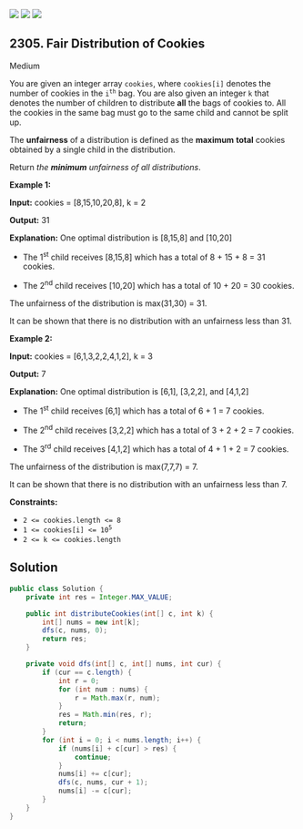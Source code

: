 [![](https://img.shields.io/github/stars/javadev/LeetCode-in-Java?label=Stars&style=flat-square)](https://github.com/javadev/LeetCode-in-Java)
[![](https://img.shields.io/github/forks/javadev/LeetCode-in-Java?label=Fork%20me%20on%20GitHub%20&style=flat-square)](https://github.com/javadev/LeetCode-in-Java/fork)
[![](https://img.shields.io/badge/-LeetCode%20in%20Kotlin-blue?style=flat-square)](https://github.com/javadev/LeetCode-in-Kotlin)

## 2305\. Fair Distribution of Cookies

Medium

You are given an integer array `cookies`, where `cookies[i]` denotes the number of cookies in the <code>i<sup>th</sup></code> bag. You are also given an integer `k` that denotes the number of children to distribute **all** the bags of cookies to. All the cookies in the same bag must go to the same child and cannot be split up.

The **unfairness** of a distribution is defined as the **maximum** **total** cookies obtained by a single child in the distribution.

Return _the **minimum** unfairness of all distributions_.

**Example 1:**

**Input:** cookies = [8,15,10,20,8], k = 2

**Output:** 31

**Explanation:** One optimal distribution is [8,15,8] and [10,20]

- The 1<sup>st</sup> child receives [8,15,8] which has a total of 8 + 15 + 8 = 31 cookies.

- The 2<sup>nd</sup> child receives [10,20] which has a total of 10 + 20 = 30 cookies.

The unfairness of the distribution is max(31,30) = 31.

It can be shown that there is no distribution with an unfairness less than 31. 

**Example 2:**

**Input:** cookies = [6,1,3,2,2,4,1,2], k = 3

**Output:** 7

**Explanation:** One optimal distribution is [6,1], [3,2,2], and [4,1,2]

- The 1<sup>st</sup> child receives [6,1] which has a total of 6 + 1 = 7 cookies.

- The 2<sup>nd</sup> child receives [3,2,2] which has a total of 3 + 2 + 2 = 7 cookies.

- The 3<sup>rd</sup> child receives [4,1,2] which has a total of 4 + 1 + 2 = 7 cookies.

The unfairness of the distribution is max(7,7,7) = 7.

It can be shown that there is no distribution with an unfairness less than 7. 

**Constraints:**

*   `2 <= cookies.length <= 8`
*   <code>1 <= cookies[i] <= 10<sup>5</sup></code>
*   `2 <= k <= cookies.length`

## Solution

```java
public class Solution {
    private int res = Integer.MAX_VALUE;

    public int distributeCookies(int[] c, int k) {
        int[] nums = new int[k];
        dfs(c, nums, 0);
        return res;
    }

    private void dfs(int[] c, int[] nums, int cur) {
        if (cur == c.length) {
            int r = 0;
            for (int num : nums) {
                r = Math.max(r, num);
            }
            res = Math.min(res, r);
            return;
        }
        for (int i = 0; i < nums.length; i++) {
            if (nums[i] + c[cur] > res) {
                continue;
            }
            nums[i] += c[cur];
            dfs(c, nums, cur + 1);
            nums[i] -= c[cur];
        }
    }
}
```